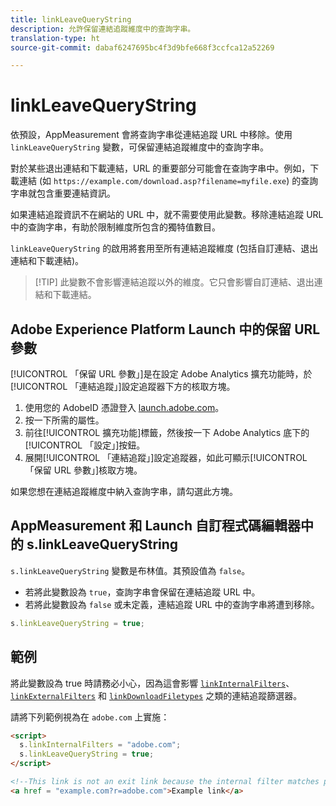 ```yaml
---
title: linkLeaveQueryString
description: 允許保留連結追蹤維度中的查詢字串。
translation-type: ht
source-git-commit: dabaf6247695bc4f3d9bfe668f3ccfca12a52269

---
```



# linkLeaveQueryString

依預設，AppMeasurement 會將查詢字串從連結追蹤 URL 中移除。使用 `linkLeaveQueryString` 變數，可保留連結追蹤維度中的查詢字串。

對於某些退出連結和下載連結，URL 的重要部分可能會在查詢字串中。例如，下載連結 (如 `https://example.com/download.asp?filename=myfile.exe`) 的查詢字串就包含重要連結資訊。

如果連結追蹤資訊不在網站的 URL 中，就不需要使用此變數。移除連結追蹤 URL 中的查詢字串，有助於限制維度所包含的獨特值數目。

`linkLeaveQueryString` 的啟用將套用至所有連結追蹤維度 (包括自訂連結、退出連結和下載連結)。

>[!TIP] 此變數不會影響連結追蹤以外的維度。它只會影響自訂連結、退出連結和下載連結。

## Adobe Experience Platform Launch 中的保留 URL 參數

[!UICONTROL 「保留 URL 參數」]是在設定 Adobe Analytics 擴充功能時，於[!UICONTROL 「連結追蹤」]設定追蹤器下方的核取方塊。

1. 使用您的 AdobeID 憑證登入 [launch.adobe.com](https://launch.adobe.com)。
2. 按一下所需的屬性。
3. 前往[!UICONTROL 擴充功能]標籤，然後按一下 Adobe Analytics 底下的[!UICONTROL 「設定」]按鈕。
4. 展開[!UICONTROL 「連結追蹤」]設定追蹤器，如此可顯示[!UICONTROL 「保留 URL 參數」]核取方塊。

如果您想在連結追蹤維度中納入查詢字串，請勾選此方塊。

## AppMeasurement 和 Launch 自訂程式碼編輯器中的 s.linkLeaveQueryString

`s.linkLeaveQueryString` 變數是布林值。其預設值為 `false`。

* 若將此變數設為 `true`，查詢字串會保留在連結追蹤 URL 中。
* 若將此變數設為 `false` 或未定義，連結追蹤 URL 中的查詢字串將遭到移除。

```js
s.linkLeaveQueryString = true;
```

## 範例

將此變數設為 true 時請務必小心，因為這會影響 [`linkInternalFilters`](linkinternalfilters.md)、[`linkExternalFilters`](linkexternalfilters.md) 和 [`linkDownloadFiletypes`](linkdownloadfiletypes.md) 之類的連結追蹤篩選器。

請將下列範例視為在 `adobe.com` 上實施：

```html
<script>
  s.linkInternalFilters = "adobe.com";
  s.linkLeaveQueryString = true;
</script>

<!--This link is not an exit link because the internal filter matches part of the query string -->
<a href = "example.com?r=adobe.com">Example link</a>
```
